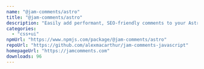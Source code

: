 ```yaml
---
name: "@jam-comments/astro"
title: "@jam-comments/astro"
description: "Easily add performant, SEO-friendly comments to your Astro blog with JamComments."
categories:
  - "css+ui"
npmUrl: "https://www.npmjs.com/package/@jam-comments/astro"
repoUrl: "https://github.com/alexmacarthur/jam-comments-javascript"
homepageUrl: "https://jamcomments.com"
downloads: 96
---
```

